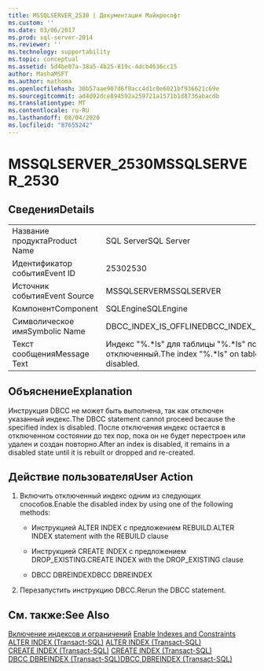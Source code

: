 ```yaml
---
title: MSSQLSERVER_2530 | Документация Майкрософт
ms.custom: ''
ms.date: 03/06/2017
ms.prod: sql-server-2014
ms.reviewer: ''
ms.technology: supportability
ms.topic: conceptual
ms.assetid: 5d4be07a-38a5-4b25-819c-4dcb4636cc15
author: MashaMSFT
ms.author: mathoma
ms.openlocfilehash: 30b57aae907d6f0acc4d1c0e6021bf936621c69e
ms.sourcegitcommit: ad4d92dce894592a259721a1571b1d8736abacdb
ms.translationtype: MT
ms.contentlocale: ru-RU
ms.lasthandoff: 08/04/2020
ms.locfileid: "87655242"
---
```

# <a name="mssqlserver_2530"></a><span data-ttu-id="312b5-102">MSSQLSERVER_2530</span><span class="sxs-lookup"><span data-stu-id="312b5-102">MSSQLSERVER_2530</span></span>
    
## <a name="details"></a><span data-ttu-id="312b5-103">Сведения</span><span class="sxs-lookup"><span data-stu-id="312b5-103">Details</span></span>  
  
|||  
|-|-|  
|<span data-ttu-id="312b5-104">Название продукта</span><span class="sxs-lookup"><span data-stu-id="312b5-104">Product Name</span></span>|<span data-ttu-id="312b5-105">SQL Server</span><span class="sxs-lookup"><span data-stu-id="312b5-105">SQL Server</span></span>|  
|<span data-ttu-id="312b5-106">Идентификатор события</span><span class="sxs-lookup"><span data-stu-id="312b5-106">Event ID</span></span>|<span data-ttu-id="312b5-107">2530</span><span class="sxs-lookup"><span data-stu-id="312b5-107">2530</span></span>|  
|<span data-ttu-id="312b5-108">Источник события</span><span class="sxs-lookup"><span data-stu-id="312b5-108">Event Source</span></span>|<span data-ttu-id="312b5-109">MSSQLSERVER</span><span class="sxs-lookup"><span data-stu-id="312b5-109">MSSQLSERVER</span></span>|  
|<span data-ttu-id="312b5-110">Компонент</span><span class="sxs-lookup"><span data-stu-id="312b5-110">Component</span></span>|<span data-ttu-id="312b5-111">SQLEngine</span><span class="sxs-lookup"><span data-stu-id="312b5-111">SQLEngine</span></span>|  
|<span data-ttu-id="312b5-112">Символическое имя</span><span class="sxs-lookup"><span data-stu-id="312b5-112">Symbolic Name</span></span>|<span data-ttu-id="312b5-113">DBCC_INDEX_IS_OFFLINE</span><span class="sxs-lookup"><span data-stu-id="312b5-113">DBCC_INDEX_IS_OFFLINE</span></span>|  
|<span data-ttu-id="312b5-114">Текст сообщения</span><span class="sxs-lookup"><span data-stu-id="312b5-114">Message Text</span></span>|<span data-ttu-id="312b5-115">Индекс "%.\*ls" для таблицы "%.\*ls" помечен как отключенный.</span><span class="sxs-lookup"><span data-stu-id="312b5-115">The index "%.\*ls" on table "%.\*ls" is disabled.</span></span>|  
  
## <a name="explanation"></a><span data-ttu-id="312b5-116">Объяснение</span><span class="sxs-lookup"><span data-stu-id="312b5-116">Explanation</span></span>  
 <span data-ttu-id="312b5-117">Инструкция DBCC не может быть выполнена, так как отключен указанный индекс.</span><span class="sxs-lookup"><span data-stu-id="312b5-117">The DBCC statement cannot proceed because the specified index is disabled.</span></span> <span data-ttu-id="312b5-118">После отключения индекс остается в отключенном состоянии до тех пор, пока он не будет перестроен или удален и создан повторно.</span><span class="sxs-lookup"><span data-stu-id="312b5-118">After an index is disabled, it remains in a disabled state until it is rebuilt or dropped and re-created.</span></span>  
  
## <a name="user-action"></a><span data-ttu-id="312b5-119">Действие пользователя</span><span class="sxs-lookup"><span data-stu-id="312b5-119">User Action</span></span>  
  
1.  <span data-ttu-id="312b5-120">Включить отключенный индекс одним из следующих способов.</span><span class="sxs-lookup"><span data-stu-id="312b5-120">Enable the disabled index by using one of the following methods:</span></span>  
  
    -   <span data-ttu-id="312b5-121">Инструкцией ALTER INDEX с предложением REBUILD.</span><span class="sxs-lookup"><span data-stu-id="312b5-121">ALTER INDEX statement with the REBUILD clause</span></span>  
  
    -   <span data-ttu-id="312b5-122">Инструкцией CREATE INDEX с предложением DROP_EXISTING.</span><span class="sxs-lookup"><span data-stu-id="312b5-122">CREATE INDEX with the DROP_EXISTING clause</span></span>  
  
    -   <span data-ttu-id="312b5-123">DBCC DBREINDEX</span><span class="sxs-lookup"><span data-stu-id="312b5-123">DBCC DBREINDEX</span></span>  
  
2.  <span data-ttu-id="312b5-124">Перезапустить инструкцию DBCC.</span><span class="sxs-lookup"><span data-stu-id="312b5-124">Rerun the DBCC statement.</span></span>  
  
## <a name="see-also"></a><span data-ttu-id="312b5-125">См. также:</span><span class="sxs-lookup"><span data-stu-id="312b5-125">See Also</span></span>  
 <span data-ttu-id="312b5-126">[Включение индексов и ограничений](../indexes/enable-indexes-and-constraints.md) </span><span class="sxs-lookup"><span data-stu-id="312b5-126">[Enable Indexes and Constraints](../indexes/enable-indexes-and-constraints.md) </span></span>  
 <span data-ttu-id="312b5-127">[ALTER INDEX (Transact-SQL)](/sql/t-sql/statements/alter-index-transact-sql) </span><span class="sxs-lookup"><span data-stu-id="312b5-127">[ALTER INDEX &#40;Transact-SQL&#41;](/sql/t-sql/statements/alter-index-transact-sql) </span></span>  
 <span data-ttu-id="312b5-128">[CREATE INDEX (Transact-SQL)](/sql/t-sql/statements/create-index-transact-sql) </span><span class="sxs-lookup"><span data-stu-id="312b5-128">[CREATE INDEX &#40;Transact-SQL&#41;](/sql/t-sql/statements/create-index-transact-sql) </span></span>  
 [<span data-ttu-id="312b5-129">DBCC DBREINDEX (Transact-SQL)</span><span class="sxs-lookup"><span data-stu-id="312b5-129">DBCC DBREINDEX &#40;Transact-SQL&#41;</span></span>](/sql/t-sql/database-console-commands/dbcc-dbreindex-transact-sql)  
  
  
